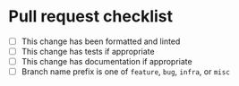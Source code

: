 # Pull request checklist

- [ ] This change has been formatted and linted
- [ ] This change has tests if appropriate
- [ ] This change has documentation if appropriate
- [ ] Branch name prefix is one of `feature`, `bug`, `infra`, or `misc`
